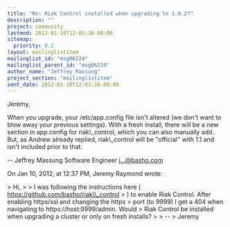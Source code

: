 ```yaml
---
title: "Re: Riak Control installed when upgrading to 1.0.2?"
description: ""
project: community
lastmod: 2012-01-10T12:03:26-08:00
sitemap:
  priority: 0.2
layout: mailinglistitem
mailinglist_id: "msg06224"
mailinglist_parent_id: "msg06219"
author_name: "Jeffrey Massung"
project_section: "mailinglistitem"
sent_date: 2012-01-10T12:03:26-08:00
---
```



Jeremy,

When you upgrade, your /etc/app.config file isn't altered (we don't want to 
blow away your previous settings). With a fresh install, there will be a new 
section in app.config for riak\\_control, which you can also manually add. But, 
as Andrew already replied, riak\\_control will be "official" with 1.1 and isn't 
included prior to that.

--
Jeffrey Massung
Software Engineer
j...@basho.com

On Jan 10, 2012, at 12:37 PM, Jeremy Raymond wrote:

&gt; Hi,
&gt; 
&gt; I was following the instructions here ( https://github.com/basho/riak\\_control 
&gt; ) to enable Riak Control. After enabling https/ssl and changing the https 
&gt; port (to 9999) I get a 404 when navigating to https://host:9999/admin. Would 
&gt; Riak Control be installed when upgrading a cluster or only on fresh installs?
&gt; 
&gt; --
&gt; Jeremy

